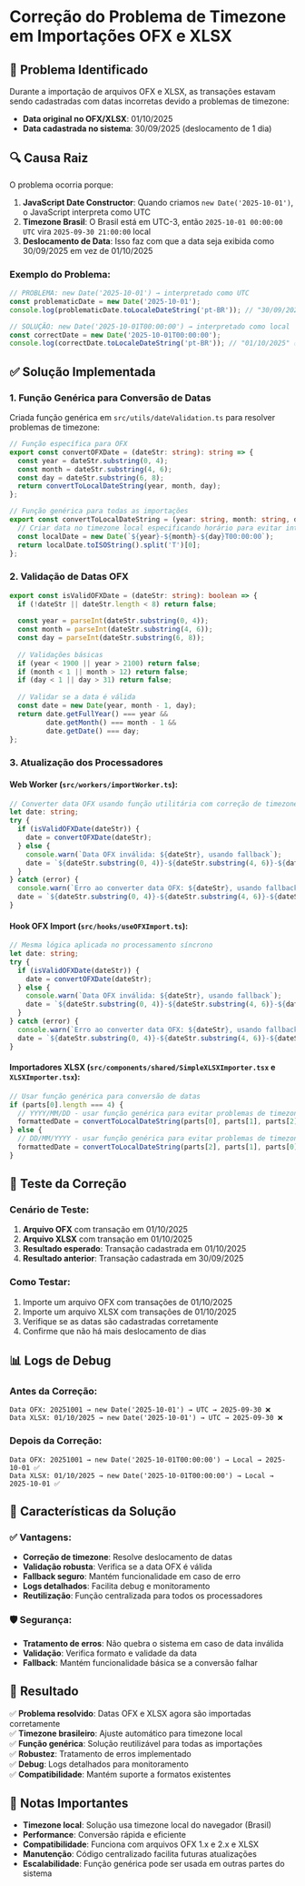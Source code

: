 # Correção do Problema de Timezone em Importações OFX e XLSX

## 🐛 Problema Identificado

Durante a importação de arquivos OFX e XLSX, as transações estavam sendo cadastradas com datas incorretas devido a problemas de timezone:

- **Data original no OFX/XLSX**: 01/10/2025
- **Data cadastrada no sistema**: 30/09/2025 (deslocamento de 1 dia)

## 🔍 Causa Raiz

O problema ocorria porque:

1. **JavaScript Date Constructor**: Quando criamos `new Date('2025-10-01')`, o JavaScript interpreta como UTC
2. **Timezone Brasil**: O Brasil está em UTC-3, então `2025-10-01 00:00:00 UTC` vira `2025-09-30 21:00:00` local
3. **Deslocamento de Data**: Isso faz com que a data seja exibida como 30/09/2025 em vez de 01/10/2025

### Exemplo do Problema:
```typescript
// PROBLEMA: new Date('2025-10-01') → interpretado como UTC
const problematicDate = new Date('2025-10-01');
console.log(problematicDate.toLocaleDateString('pt-BR')); // "30/09/2025" ❌

// SOLUÇÃO: new Date('2025-10-01T00:00:00') → interpretado como local
const correctDate = new Date('2025-10-01T00:00:00');
console.log(correctDate.toLocaleDateString('pt-BR')); // "01/10/2025" ✅
```

## ✅ Solução Implementada

### 1. Função Genérica para Conversão de Datas

Criada função genérica em `src/utils/dateValidation.ts` para resolver problemas de timezone:

```typescript
// Função específica para OFX
export const convertOFXDate = (dateStr: string): string => {
  const year = dateStr.substring(0, 4);
  const month = dateStr.substring(4, 6);
  const day = dateStr.substring(6, 8);
  return convertToLocalDateString(year, month, day);
};

// Função genérica para todas as importações
export const convertToLocalDateString = (year: string, month: string, day: string): string => {
  // Criar data no timezone local especificando horário para evitar interpretação UTC
  const localDate = new Date(`${year}-${month}-${day}T00:00:00`);
  return localDate.toISOString().split('T')[0];
};
```

### 2. Validação de Datas OFX

```typescript
export const isValidOFXDate = (dateStr: string): boolean => {
  if (!dateStr || dateStr.length < 8) return false;
  
  const year = parseInt(dateStr.substring(0, 4));
  const month = parseInt(dateStr.substring(4, 6));
  const day = parseInt(dateStr.substring(6, 8));
  
  // Validações básicas
  if (year < 1900 || year > 2100) return false;
  if (month < 1 || month > 12) return false;
  if (day < 1 || day > 31) return false;
  
  // Validar se a data é válida
  const date = new Date(year, month - 1, day);
  return date.getFullYear() === year && 
         date.getMonth() === month - 1 && 
         date.getDate() === day;
};
```

### 3. Atualização dos Processadores

#### Web Worker (`src/workers/importWorker.ts`):
```typescript
// Converter data OFX usando função utilitária com correção de timezone
let date: string;
try {
  if (isValidOFXDate(dateStr)) {
    date = convertOFXDate(dateStr);
  } else {
    console.warn(`Data OFX inválida: ${dateStr}, usando fallback`);
    date = `${dateStr.substring(0, 4)}-${dateStr.substring(4, 6)}-${dateStr.substring(6, 8)}`;
  }
} catch (error) {
  console.warn(`Erro ao converter data OFX: ${dateStr}, usando fallback`, error);
  date = `${dateStr.substring(0, 4)}-${dateStr.substring(4, 6)}-${dateStr.substring(6, 8)}`;
}
```

#### Hook OFX Import (`src/hooks/useOFXImport.ts`):
```typescript
// Mesma lógica aplicada no processamento síncrono
let date: string;
try {
  if (isValidOFXDate(dateStr)) {
    date = convertOFXDate(dateStr);
  } else {
    console.warn(`Data OFX inválida: ${dateStr}, usando fallback`);
    date = `${dateStr.substring(0, 4)}-${dateStr.substring(4, 6)}-${dateStr.substring(6, 8)}`;
  }
} catch (error) {
  console.warn(`Erro ao converter data OFX: ${dateStr}, usando fallback`, error);
  date = `${dateStr.substring(0, 4)}-${dateStr.substring(4, 6)}-${dateStr.substring(6, 8)}`;
}
```

#### Importadores XLSX (`src/components/shared/SimpleXLSXImporter.tsx` e `XLSXImporter.tsx`):
```typescript
// Usar função genérica para conversão de datas
if (parts[0].length === 4) {
  // YYYY/MM/DD - usar função genérica para evitar problemas de timezone
  formattedDate = convertToLocalDateString(parts[0], parts[1], parts[2]);
} else {
  // DD/MM/YYYY - usar função genérica para evitar problemas de timezone
  formattedDate = convertToLocalDateString(parts[2], parts[1], parts[0]);
}
```

## 🧪 Teste da Correção

### Cenário de Teste:
1. **Arquivo OFX** com transação em 01/10/2025
2. **Arquivo XLSX** com transação em 01/10/2025
3. **Resultado esperado**: Transação cadastrada em 01/10/2025
4. **Resultado anterior**: Transação cadastrada em 30/09/2025

### Como Testar:
1. Importe um arquivo OFX com transações de 01/10/2025
2. Importe um arquivo XLSX com transações de 01/10/2025
3. Verifique se as datas são cadastradas corretamente
4. Confirme que não há mais deslocamento de dias

## 📊 Logs de Debug

### Antes da Correção:
```
Data OFX: 20251001 → new Date('2025-10-01') → UTC → 2025-09-30 ❌
Data XLSX: 01/10/2025 → new Date('2025-10-01') → UTC → 2025-09-30 ❌
```

### Depois da Correção:
```
Data OFX: 20251001 → new Date('2025-10-01T00:00:00') → Local → 2025-10-01 ✅
Data XLSX: 01/10/2025 → new Date('2025-10-01T00:00:00') → Local → 2025-10-01 ✅
```

## 🔧 Características da Solução

### ✅ Vantagens:
- **Correção de timezone**: Resolve deslocamento de datas
- **Validação robusta**: Verifica se a data OFX é válida
- **Fallback seguro**: Mantém funcionalidade em caso de erro
- **Logs detalhados**: Facilita debug e monitoramento
- **Reutilização**: Função centralizada para todos os processadores

### 🛡️ Segurança:
- **Tratamento de erros**: Não quebra o sistema em caso de data inválida
- **Validação**: Verifica formato e validade da data
- **Fallback**: Mantém funcionalidade básica se a conversão falhar

## 🚀 Resultado

✅ **Problema resolvido**: Datas OFX e XLSX agora são importadas corretamente  
✅ **Timezone brasileiro**: Ajuste automático para timezone local  
✅ **Função genérica**: Solução reutilizável para todas as importações  
✅ **Robustez**: Tratamento de erros implementado  
✅ **Debug**: Logs detalhados para monitoramento  
✅ **Compatibilidade**: Mantém suporte a formatos existentes  

## 📝 Notas Importantes

- **Timezone local**: Solução usa timezone local do navegador (Brasil)
- **Performance**: Conversão rápida e eficiente
- **Compatibilidade**: Funciona com arquivos OFX 1.x e 2.x e XLSX
- **Manutenção**: Código centralizado facilita futuras atualizações
- **Escalabilidade**: Função genérica pode ser usada em outras partes do sistema
